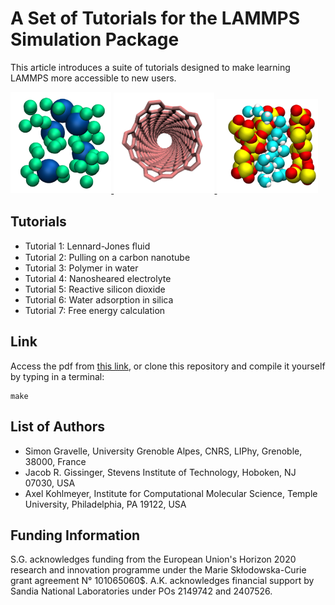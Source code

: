 # A Set of Tutorials for the LAMMPS Simulation Package

This article introduces a suite of tutorials designed to make learning LAMMPS
more accessible to new users.

<p float="left">
    <a href="https://lammpstutorials.github.io/sphinx/build/html/tutorials/level1/lennard-jones-fluid.html">
        <img src="https://raw.githubusercontent.com/lammpstutorials/lammpstutorials.github.io/2Aug2023/docs/avatars/level1/lennard-jones-fluid/avatar-LJ-LAMMPS.png" width="32%" />
    </a>
    <a href="https://lammpstutorials.github.io/sphinx/build/html/tutorials/level1/breaking-a-carbon-nanotube.html">
        <img src="https://raw.githubusercontent.com/lammpstutorials/lammpstutorials.github.io/2Aug2023/docs/avatars/level1/breaking-a-carbon-nanotube/CNT.png" width="32%" />
    </a>
    <a href="https://lammpstutorials.github.io/sphinx/build/html/tutorials/level3/water-adsorption-in-silica.html">
        <img src="https://raw.githubusercontent.com/lammpstutorials/lammpstutorials.github.io/2Aug2023/docs/avatars/level3/water-adsorption-in-silica/water-adsorption.png" width="32%" />
    </a>
</p>

## Tutorials

- Tutorial 1: Lennard-Jones ﬂuid
- Tutorial 2: Pulling on a carbon nanotube
- Tutorial 3: Polymer in water
- Tutorial 4: Nanosheared electrolyte
- Tutorial 5: Reactive silicon dioxide
- Tutorial 6: Water adsorption in silica
- Tutorial 7: Free energy calculation

## Link

Access the pdf from [this link](lammps-tutorials.pdf), or clone this repository and compile it
yourself by typing in a terminal:

```
make
```

## List of Authors

- Simon Gravelle, University Grenoble Alpes, CNRS, LIPhy, Grenoble, 38000, France
- Jacob R. Gissinger, Stevens Institute of Technology, Hoboken, NJ 07030, USA
- Axel Kohlmeyer, Institute for Computational Molecular Science, Temple University, Philadelphia, PA 19122, USA

## Funding Information

S.G. acknowledges funding from the European Union's Horizon 2020 research and innovation
programme under the Marie Skłodowska-Curie grant agreement N° 101065060$. A.K. acknowledges
financial support by Sandia National Laboratories under POs 2149742 and 2407526.
